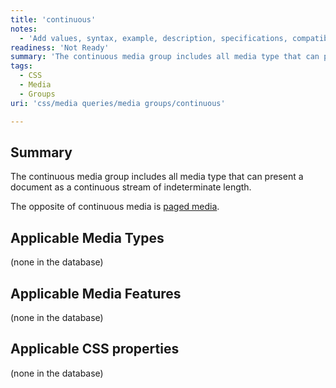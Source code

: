 ```yaml
---
title: 'continuous'
notes:
  - 'Add values, syntax, example, description, specifications, compatibility.'
readiness: 'Not Ready'
summary: 'The continuous media group includes all media type that can present a document as a continuous stream of indeterminate length.'
tags:
  - CSS
  - Media
  - Groups
uri: 'css/media queries/media groups/continuous'

---
```

## Summary

The continuous media group includes all media type that can present a document as a continuous stream of indeterminate length.

The opposite of continuous media is [paged media](/css/media_queries/media_groups/paged).

## Applicable Media Types

(none in the database)

## Applicable Media Features

(none in the database)

## Applicable CSS properties

(none in the database)
